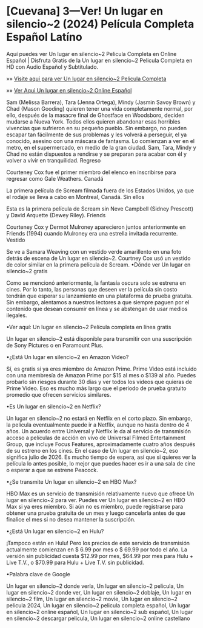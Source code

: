 # [Cuevana] 3—Ver! Un lugar en silencio~2 (2024) Película Completa Español Latíno


Aquí puedes ver Un lugar en silencio~2 Pelicula Completa en Online Español | Disfruta Gratis de la Un lugar en silencio~2 Pelicula Completa en HD con Audio Español y Subtitulado.

»» [Visite aquí para ver Un lugar en silencio~2 Pelicula Completa](https://f2movies.site/es/movie/762441/a-quiet-place-day-one)

»» [Ver Aqui Un lugar en silencio~2 Online Español](https://f2movies.site/es/movie/762441/a-quiet-place-day-one)

Sam (Melissa Barrera), Tara (Jenna Ortega), Mindy (Jasmin Savoy Brown) y Chad (Mason Gooding) quieren tener una vida completamente normal, por ello, después de la masacre final de Ghostface en Woodsboro, deciden mudarse a Nueva York. Todos ellos quieren abandonar esas horribles vivencias que sufrieron en su pequeño pueblo. Sin embargo, no pueden escapar tan fácilmente de sus problemas y les volverá a perseguir, el ya conocido, asesino con una máscara de fantasma. Lo comienzan a ver en el metro, en el supermercado, en medio de la gran ciudad. Sam, Tara, Mindy y Chad no están dispuestos a rendirse y se preparan para acabar con él y volver a vivir en tranquilidad.
Regreso

Courteney Cox fue el primer miembro del elenco en inscribirse para regresar como Gale Weathers.
Canadá

La primera película de Scream filmada fuera de los Estados Unidos, ya que el rodaje se lleva a cabo en Montreal, Canadá.
Sin ellos

Esta es la primera película de Scream sin Neve Campbell (Sidney Prescott) y David Arquette (Dewey Riley).
Friends

Courteney Cox y Dermot Mulroney aparecieron juntos anteriormente en Friends (1994) cuando Mulroney era una estrella invitada recurrente.
Vestido

Se ve a Samara Weaving con un vestido verde amarillento en una foto detrás de escena de Un lugar en silencio~2. Courtney Cox usó un vestido de color similar en la primera película de Scream.
•Dónde ver Un lugar en silencio~2 gratis

Como se mencionó anteriormente, la fantasía oscura solo se estrena en cines. Por lo tanto, las personas que deseen ver la película sin costo tendrán que esperar su lanzamiento en una plataforma de prueba gratuita. Sin embargo, alentamos a nuestros lectores a que siempre paguen por el contenido que desean consumir en línea y se abstengan de usar medios ilegales.

•Ver aquí: Un lugar en silencio~2 Película completa en línea gratis

Un lugar en silencio~2 está disponible para transmitir con una suscripción de Sony Pictures o en Paramount Plus.

•¿Está Un lugar en silencio~2 en Amazon Video?

Sí, es gratis si ya eres miembro de Amazon Prime. Prime Video está incluido con una membresía de Amazon Prime por $15 al mes o $139 al año. Puedes probarlo sin riesgos durante 30 días y ver todos los videos que quieras de Prime Video. Eso es mucho más largo que el período de prueba gratuito promedio que ofrecen servicios similares.

•Es Un lugar en silencio~2 en Netflix?

Un lugar en silencio~2 no estará en Netflix en el corto plazo. Sin embargo, la película eventualmente puede ir a Netflix, aunque no hasta dentro de 4 años. Un acuerdo entre Universal y Netflix le da al servicio de transmisión acceso a películas de acción en vivo de Universal Filmed Entertainment Group, que incluye Focus Features, aproximadamente cuatro años después de su estreno en los cines. En el caso de Un lugar en silencio~2, eso significa julio de 2026. Es mucho tiempo de espera, así que si quieres ver la película lo antes posible, lo mejor que puedes hacer es ir a una sala de cine o esperar a que se estrene Peacock.

•¿Se transmite Un lugar en silencio~2 en HBO Max?

HBO Max es un servicio de transmisión relativamente nuevo que ofrece Un lugar en silencio~2 para ver. Puedes ver Un lugar en silencio~2 en HBO Max si ya eres miembro. Si aún no es miembro, puede registrarse para obtener una prueba gratuita de un mes y luego cancelarla antes de que finalice el mes si no desea mantener la suscripción.

•¿Está Un lugar en silencio~2 en Hulu?

¡Tampoco están en Hulu! Pero los precios de este servicio de transmisión actualmente comienzan en $ 6.99 por mes o $ 69.99 por todo el año. La versión sin publicidad cuesta $12.99 por mes, $64.99 por mes para Hulu + Live T.V., o $70.99 para Hulu + Live T.V. sin publicidad.

•Palabra clave de Google

Un lugar en silencio~2 donde verla, Un lugar en silencio~2 pelicula, Un lugar en silencio~2 donde ver, Un lugar en silencio~2 doblaje, Un lugar en silencio~2 film, Un lugar en silencio~2 movie, Un lugar en silencio~2 pelicula 2024, Un lugar en silencio~2 pelicula completa español, Un lugar en silencio~2 online español, Un lugar en silencio~2 sub español, Un lugar en silencio~2 descargar pelicula, Un lugar en silencio~2 online castellano
